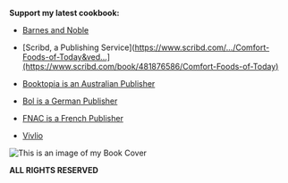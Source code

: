 **Support my latest cookbook:**

* [Barnes and Noble](https://www.barnesandnoble.com/.../comfort.../1138007163)

* [Scribd, a Publishing Service](https://www.scribd.com/.../Comfort-Foods-of-Today&ved...](https://www.scribd.com/book/481876586/Comfort-Foods-of-Today)

* [Booktopia is an Australian Publisher](https://www.booktopia.com.au/comfort-foods-of-today-nigel-phillips/ebook/9781393154716.html&ved=2ahUKEwimiMrfs8n8AhXK4GEKHeWJANcQFnoECAwQAQ&usg=AOvVaw2QcIDKQtN22jHdjPOVSN6h?fbclid=IwAR2fTcLZdDVrLALMwlpGxibvpN96959D_mSd6hxeYnrtf1BH87E1sG8tymw)

* [Bol is a German Publisher](https://www.bol.com/nl/nl/p/comfort-foods-of-today/9300000016009708/?bltgh=q-w0RFmJZyGKuEeQbuNK0Q.2_6.7.ProductTitle)

* [FNAC is a French Publisher](https://www.fnac.com/livre-numerique/a15363569/Nigel-Phillips-Comfort-Foods-of-Today#omnsearchpos=1)

* [Vivlio](https://shop.vivlio.com/product/9781393154716_9781393154716_10020/comfort-foods-of-today)

![This is an image of my Book Cover](https://images.app.goo.gl/vXhocq6UJYVYnZEG6)

**ALL RIGHTS RESERVED**
<!---
swooshcode/swooshcode is a ✨ special ✨ repository because its `README.md` (this file) appears on your GitHub profile.
You can click the Preview link to take a look at your changes.
--->
